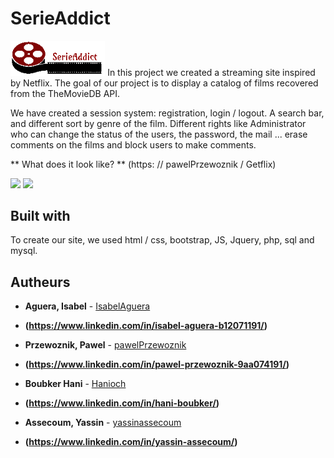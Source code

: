 # SerieAddict

<img src="css/media/logo.gif" style="width:30%;">
In this project we created a streaming site inspired by Netflix. The goal of our project is to display a catalog of films recovered from the TheMovieDB API.

We have created a session system: registration, login / logout. A search bar, and different sort by genre of the film. Different rights like Administrator who can change the status of the users, the password, the mail ... erase comments on the films and block users to make comments.

** What does it look like? **  (https: // pawelPrzewoznik / Getflix)

<img src = "css / media / index.png" style = "width: 30%;">
<img src = "css / media / admin.png" style = "width: 30%;">

## Built with

To create our site, we used html / css, bootstrap, JS, Jquery, php, sql and mysql.

## Autheurs


* **Aguera, Isabel** - [IsabelAguera](https://github.com/IsabelAguera)

* **(https://www.linkedin.com/in/isabel-aguera-b12071191/)**

* **Przewoznik, Pawel** - [pawelPrzewoznik](https://github.com/pawelPrzewoznik)

* **(https://www.linkedin.com/in/pawel-przewoznik-9aa074191/)**

* **Boubker Hani** - [Hanioch](https://github.com/Hanioch)

* **(https://www.linkedin.com/in/hani-boubker/)**

* **Assecoum, Yassin** - [yassinassecoum](https://github.com/yassinassecoum)

* **(https://www.linkedin.com/in/yassin-assecoum/)**


